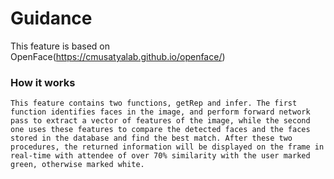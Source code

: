 Guidance
=============

This feature is based on OpenFace(https://cmusatyalab.github.io/openface/)


### How it works

	This feature contains two functions, getRep and infer. The first function identifies faces in the image, and perform forward network pass to extract a vector of features of the image, while the second one uses these features to compare the detected faces and the faces stored in the database and find the best match. After these two procedures, the returned information will be displayed on the frame in real-time with attendee of over 70% similarity with the user marked green, otherwise marked white.
